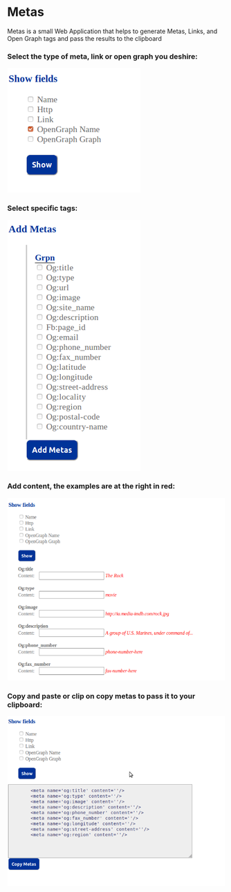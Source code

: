 <!DOCTYPE html>
<heml>
  <body>
    <h1>Metas</h1>
    <p>Metas is a small Web Application that helps to generate Metas, Links, and Open Graph tags and pass the results to 
      the clipboard</p>
    <h3>Select the type of meta, link or open graph you deshire: </h3>
    <img src="https://raw.githubusercontent.com/gmanon/metas/master/metas0.png"><br/>
    <h3>Select specific tags: </h3>
    <img src="https://raw.githubusercontent.com/gmanon/metas/master/metas1.png"><br/>
    <h3>Add content, the examples are at the right in red: </h3>
    <img src="https://raw.githubusercontent.com/gmanon/metas/master/metas01.png"><br/>
    <h3>Copy and paste or clip on copy metas to pass it to your clipboard: </h3>
    <img src="https://raw.githubusercontent.com/gmanon/metas/master/metas001.png"><br/>
    
